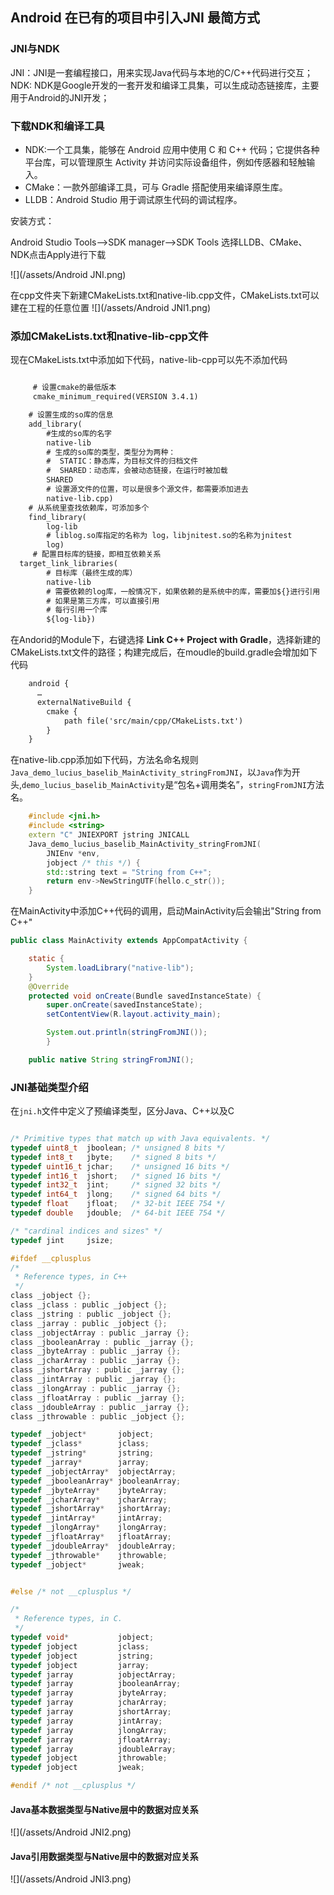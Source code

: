 

## Android 在已有的项目中引入JNI 最简方式

### JNI与NDK

JNI：JNI是一套编程接口，用来实现Java代码与本地的C/C++代码进行交互；
NDK: NDK是Google开发的一套开发和编译工具集，可以生成动态链接库，主要用于Android的JNI开发；

            
### 下载NDK和编译工具
* NDK:一个工具集，能够在 Android 应用中使用 C 和 C++ 代码；它提供各种平台库，可以管理原生 Activity 并访问实际设备组件，例如传感器和轻触输入。
* CMake：一款外部编译工具，可与 Gradle 搭配使用来编译原生库。
* LLDB：Android Studio 用于调试原生代码的调试程序。 

安装方式：

Android Studio Tools—>SDK manager—>SDK Tools 选择LLDB、CMake、NDK点击Apply进行下载

![](/assets/Android JNI.png)

在cpp文件夹下新建CMakeLists.txt和native-lib.cpp文件，CMakeLists.txt可以建在工程的任意位置
![](/assets/Android JNI1.png)


### 添加CMakeLists.txt和native-lib-cpp文件

现在CMakeLists.txt中添加如下代码，native-lib-cpp可以先不添加代码
```xml

     # 设置cmake的最低版本
     cmake_minimum_required(VERSION 3.4.1)

    # 设置生成的so库的信息
    add_library( 
        #生成的so库的名字
        native-lib
        # 生成的so库的类型，类型分为两种：
        #  STATIC：静态库，为目标文件的归档文件
        #  SHARED：动态库，会被动态链接，在运行时被加载
        SHARED
        # 设置源文件的位置，可以是很多个源文件，都需要添加进去
        native-lib.cpp)
    # 从系统里查找依赖库，可添加多个
    find_library(
        log-lib
        # liblog.so库指定的名称为 log，libjnitest.so的名称为jnitest
        log)
     # 配置目标库的链接，即相互依赖关系
  target_link_libraries(
        # 目标库（最终生成的库）
        native-lib
        # 需要依赖的log库，一般情况下，如果依赖的是系统中的库，需要加${}进行引用
        # 如果是第三方库，可以直接引用
        # 每行引用一个库
        ${log-lib})


```

在Andorid的Module下，右键选择 **Link C++ Project with Gradle**，选择新建的CMakeLists.txt文件的路径；构建完成后，在moudle的build.gradle会增加如下代码

```xml
    android {
      …
      externalNativeBuild {
        cmake {
            path file('src/main/cpp/CMakeLists.txt')
        }
    }
```

在native-lib.cpp添加如下代码，方法名命名规则`Java_demo_lucius_baselib_MainActivity_stringFromJNI`，以`Java`作为开头,`demo_lucius_baselib_MainActivity`是“包名+调用类名”，`stringFromJNI`方法名。



```c++
    #include <jni.h>
    #include <string>
    extern "C" JNIEXPORT jstring JNICALL
    Java_demo_lucius_baselib_MainActivity_stringFromJNI(
        JNIEnv *env,
        jobject /* this */) {
        std::string text = "String from C++";
        return env->NewStringUTF(hello.c_str());
    }

```

在MainActivity中添加C++代码的调用，启动MainActivity后会输出"String from C++"

```java
public class MainActivity extends AppCompatActivity {

    static {
        System.loadLibrary("native-lib");
    }
    @Override
    protected void onCreate(Bundle savedInstanceState) {
        super.onCreate(savedInstanceState);
        setContentView(R.layout.activity_main);

        System.out.println(stringFromJNI());
        }

    public native String stringFromJNI();


```

### JNI基础类型介绍

在`jni.h`文件中定义了预编译类型，区分Java、C++以及C

```c

/* Primitive types that match up with Java equivalents. */
typedef uint8_t  jboolean; /* unsigned 8 bits */
typedef int8_t   jbyte;    /* signed 8 bits */
typedef uint16_t jchar;    /* unsigned 16 bits */
typedef int16_t  jshort;   /* signed 16 bits */
typedef int32_t  jint;     /* signed 32 bits */
typedef int64_t  jlong;    /* signed 64 bits */
typedef float    jfloat;   /* 32-bit IEEE 754 */
typedef double   jdouble;  /* 64-bit IEEE 754 */

/* "cardinal indices and sizes" */
typedef jint     jsize;

#ifdef __cplusplus
/*
 * Reference types, in C++
 */
class _jobject {};
class _jclass : public _jobject {};
class _jstring : public _jobject {};
class _jarray : public _jobject {};
class _jobjectArray : public _jarray {};
class _jbooleanArray : public _jarray {};
class _jbyteArray : public _jarray {};
class _jcharArray : public _jarray {};
class _jshortArray : public _jarray {};
class _jintArray : public _jarray {};
class _jlongArray : public _jarray {};
class _jfloatArray : public _jarray {};
class _jdoubleArray : public _jarray {};
class _jthrowable : public _jobject {};

typedef _jobject*       jobject;
typedef _jclass*        jclass;
typedef _jstring*       jstring;
typedef _jarray*        jarray;
typedef _jobjectArray*  jobjectArray;
typedef _jbooleanArray* jbooleanArray;
typedef _jbyteArray*    jbyteArray;
typedef _jcharArray*    jcharArray;
typedef _jshortArray*   jshortArray;
typedef _jintArray*     jintArray;
typedef _jlongArray*    jlongArray;
typedef _jfloatArray*   jfloatArray;
typedef _jdoubleArray*  jdoubleArray;
typedef _jthrowable*    jthrowable;
typedef _jobject*       jweak;


#else /* not __cplusplus */

/*
 * Reference types, in C.
 */
typedef void*           jobject;
typedef jobject         jclass;
typedef jobject         jstring;
typedef jobject         jarray;
typedef jarray          jobjectArray;
typedef jarray          jbooleanArray;
typedef jarray          jbyteArray;
typedef jarray          jcharArray;
typedef jarray          jshortArray;
typedef jarray          jintArray;
typedef jarray          jlongArray;
typedef jarray          jfloatArray;
typedef jarray          jdoubleArray;
typedef jobject         jthrowable;
typedef jobject         jweak;

#endif /* not __cplusplus */

```


#### Java基本数据类型与Native层中的数据对应关系

![](/assets/Android JNI2.png)

#### Java引用数据类型与Native层中的数据对应关系

![](/assets/Android JNI3.png)

